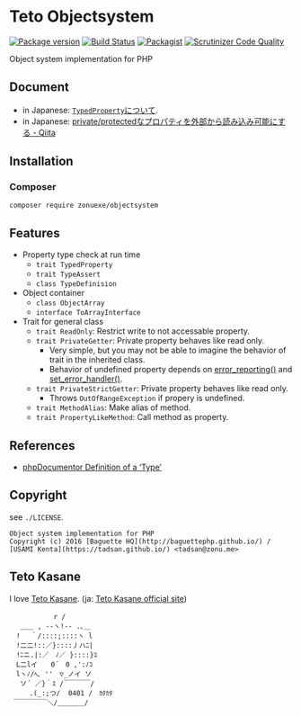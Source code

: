 Teto Objectsystem
=================

[![Package version](http://img.shields.io/packagist/v/zonuexe/objectsystem.svg?style=flat)](https://packagist.org/packages/zonuexe/objectsystem)
[![Build Status](https://travis-ci.org/BaguettePHP/objectsystem.svg?branch=master)](https://travis-ci.org/BaguettePHP/objectsystem)
[![Packagist](http://img.shields.io/packagist/dt/zonuexe/objectsystem.svg?style=flat)](https://packagist.org/packages/zonuexe/objectsystem)
[![Scrutinizer Code Quality](https://scrutinizer-ci.com/g/BaguettePHP/objectsystem/badges/quality-score.png?b=master)](https://scrutinizer-ci.com/g/BaguettePHP/objectsystem/?branch=master)

Object system implementation for PHP

Document
--------

* in Japanese: [`TypedProperty`について](./poem.ja.md).
* in Japanese: [private/protectedなプロパティを外部から読み込み可能にする - Qiita](http://qiita.com/tadsan/items/2049243e47495764b191)

Installation
------------

### Composer

```
composer require zonuexe/objectsystem
```

Features
--------

* Property type check at run time
  * `trait TypedProperty`
  * `trait TypeAssert`
  * `class TypeDefinision`
* Object container
  * `class ObjectArray`
  * `interface ToArrayInterface`
* Trait for general class
  * `trait ReadOnly`: Restrict write to not accessable property.
  * `trait PrivateGetter`: Private property behaves like read only.
    * Very simple, but you may not be able to imagine the behavior of trait in the inherited class.
    * Behavior of undefined property depends on [error_reporting()](http://php.net/manual/function.error-reporting.php) and [set_error_handler()](http://php.net/manual/function.set-error-handler.php).
  * `trait PrivateStrictGetter`: Private property behaves like read only.
    * Throws `OutOfRangeException` if propery is undefined.
  * `trait MethodAlias`: Make alias of method.
  * `trait PropertyLikeMethod`: Call method as property.

References
----------

* [phpDocumentor Definition of a ‘Type’](http://www.phpdoc.org/docs/latest/references/phpdoc/types.html)

Copyright
---------

see `./LICENSE`.

    Object system implementation for PHP
    Copyright (c) 2016 [Baguette HQ](http://baguettephp.github.io/) / [USAMI Kenta](https://tadsan.github.io/) <tadsan@zonu.me>

Teto Kasane
-----------

I love [Teto Kasane](http://utau.wikia.com/wiki/Teto_Kasane). (ja: [Teto Kasane official site](http://kasaneteto.jp/))

```
　　　　　 　r /
　 ＿＿ , --ヽ!-- .､＿
　! 　｀/::::;::::ヽ l
　!二二!::／}::::丿ハﾆ|
　!ﾆニ.|:／　ﾉ／ }::::}ｺ
　L二lイ　　0´　0 ,':ﾉｺ
　lヽﾉ/ﾍ､ ''　▽_ノイ ソ
 　ソ´ ／}｀ｽ /￣￣￣￣/
　　　.(_:;つ/  0401 /　ｶﾀｶﾀ
 ￣￣￣￣￣＼/＿＿＿＿/
```
